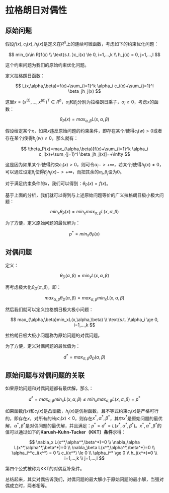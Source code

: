 # 拉格朗日对偶性

## 原始问题

假设$f(x),c_i(x),h_j(x)$是定义在$R^n$上的连续可微函数，考虑如下的约束优化问题：

$$
min_{x\in R}f(x) \\
\text{s.t. }c_i(x) \le 0, i=1,...,k \\
h_j(x) = 0, j=1,...,l
$$

这个约束问题为我们的原始约束优化问题。

定义拉格朗日函数：

$$
L(x,\alpha,\beta)=f(x)+\sum_{i=1}^k \alpha_i c_i(x)+\sum_{j=1}^l \beta_jh_j(x)
$$

这里$x=(x^{(1)},...,x^{(n)})^T \in R^n$，$\alpha_i$和$\beta_j$分别为拉格朗日乘子，$\alpha_i\ge0$，考虑$x$的函数：

$$
\theta_P(x)=max_{\alpha,\beta}L(x,\alpha,\beta)
$$

假设给定某个$x$，如果$x$违反原始问题的约束条件，即存在某个$i$使得$c_i(w)\gt0$或者存在某个$j$使得$h_j(w)\ne0$，那么就有：

$$
\theta_P(x)=max_{\alpha,\beta}[f(x)+\sum_{i=1}^k \alpha_i c_i(x)+\sum_{j=1}^l \beta_jh_j(x)]=+\infty
$$

这是因为如果某个$i$使得约束$c_i(x)\gt0$，则可令$\alpha_i ->+\infty$，若某个$j$使得$h_j(x) \ne 0$，可以通过设定$\beta_j$使得$\beta_j h_j(x)->+\infty$，而把其余的$\alpha_i,\beta_j$设为0。

对于满足约束条件的$x$，我们可以得到：$\theta_P(x)=f(x)$。

基于上面的分析，我们就可以得到与上述原始问题等价的广义拉格朗日极小极大问题：

$$
min_{x}\theta_P(x)=min_x max_{\alpha,\beta}L(x,\alpha,\beta)
$$

为了方便，定义原始问题的最优解为：

$$
p^*=min_{x}\theta_P(x)
$$

## 对偶问题

定义：

$$
\theta_D(\alpha,\beta)=min_xL(x,\alpha,\beta)
$$

再考虑极大化$\theta_D(\alpha,\beta)$，即：

$$
max_{\alpha,\beta}\theta_D(\alpha,\beta)=max_{\alpha,\beta}min_xL(x,\alpha,\beta)
$$

然后我们就可以定义拉格朗日极大极小问题：

$$
max_{\alpha,\beta}min_xL(x,\alpha,\beta) \\
\text{s.t. }\alpha_i \ge 0, i=1,...,k
$$

拉格朗日极大极小问题称为原始问题的对偶问题。

为了方便，定义对偶问题的最优值为：

$$
d^*=max_{\alpha,\beta}\theta_D(\alpha,\beta)
$$

## 原始问题与对偶问题的关联

如果原始问题和对偶问题都有最优解，那么：

$$
d^*=max_{\alpha,\beta}min_xL(x,\alpha,\beta) \le min_x max_{\alpha,\beta}L(x,\alpha,\beta) = p^*
$$

如果函数$f(x)$和$c_i(x)$是凸函数，$h_j(x)$是仿射函数，且不等式约束$c_i(x)$是严格可行的，即存在$x$，对所有的$i$有$c_i(x)\lt0$，则存在$x^*,\alpha^*,\beta^*$，其中$x^*$是原始问题的最优解，$\alpha^*,\beta^*$是对偶问题的最优解，并且满足：$p^*=d^*=L(x^*,\alpha^*,\beta^*)$。$x^*,\alpha^*,\beta^*$的值可以通过如下的**Karush-Kuhn-Tucker（KKT）条件**求得：

$$
\nabla_x L(x^*,\alpha^*,\beta^*)=0 \\
\nabla_\alpha L(x^*,\alpha^*,\beta^*)=0 \\
\nabla_\beta L(x^*,\alpha^*,\beta^*)=0 \\
\alpha_i^*c_i(x^*) = 0 \\
c_i(x^*) \le 0 \\
\alpha_i^* \ge 0 \\
h_j(x^*)=0 \\
 i=1,...,k \\
 j=1,...,l
$$

第四个公式被称为KKT的对偶互补条件。

总结起来，其实对偶告诉我们，对偶问题的最大解小于原始问题的最小解，当强对偶成立时，两者相等。